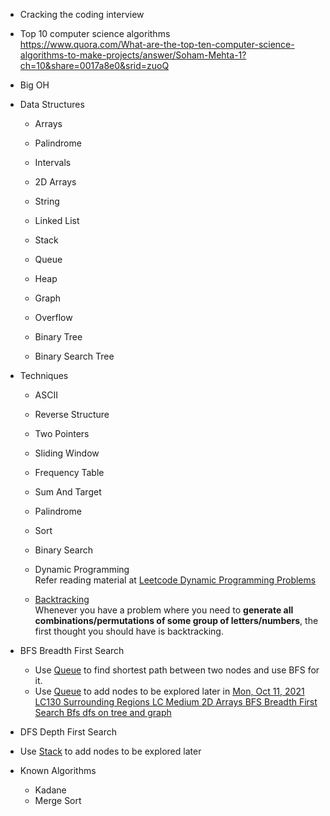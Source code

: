 - Cracking the coding interview
- Top 10 computer science algorithms  
    https://www.quora.com/What-are-the-top-ten-computer-science-algorithms-to-make-projects/answer/Soham-Mehta-1?ch=10&share=0017a8e0&srid=zuoQ
- Big OH

- Data Structures
	- Arrays
	
	- Palindrome
	- Intervals
	
	- 2D Arrays
	- String
	- Linked List
	- Stack
	- Queue
	- Heap
	- Graph
	- Overflow
	- Binary Tree
	- Binary Search Tree

- Techniques
	- ASCII
	- Reverse Structure
	- Two Pointers
	
	- Sliding Window
	
	- Frequency Table
	- Sum And Target
	- Palindrome
	- Sort
	- Binary Search
	- Dynamic Programming  
	    Refer reading material at [Leetcode Dynamic Programming Problems](https://workflowy.com/#/1927505e3f20)
	
	- [Backtracking](https://leetcode.com/explore/featured/card/recursion-ii/472/backtracking/)  
	    Whenever you have a problem where you need to **generate all combinations/permutations of some group of letters/numbers**, the first thought you should have is backtracking. 

- BFS Breadth First Search
	
	- Use [Queue](https://workflowy.com/#/bada211e139e) to find shortest path between two nodes and use BFS for it.
	- Use [Queue](https://workflowy.com/#/bada211e139e) to add nodes to be explored later in [Mon, Oct 11, 2021 LC130 Surrounding Regions LC Medium 2D Arrays BFS Breadth First Search Bfs dfs on tree and graph](https://workflowy.com/#/31e4e30f7620)  

- DFS Depth First Search

- Use [Stack](https://workflowy.com/#/bff8b8c9db7b) to add nodes to be explored later

- Known Algorithms
	
	- Kadane
	- Merge Sort